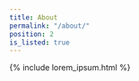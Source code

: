 ```yaml
---
title: About
permalink: "/about/"
position: 2
is_listed: true
---
```


{% include lorem_ipsum.html %}